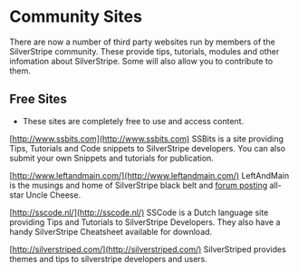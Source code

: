 # Community Sites


There are now a number of third party websites run by members of the SilverStripe community. These provide tips,
tutorials, modules and other infomation about SilverStripe. Some will also allow you to contribute to them.




## Free Sites

 - These sites are completely free to use and access content.

[http://www.ssbits.com](http://www.ssbits.com) SSBits is a site providing Tips, Tutorials and Code snippets to
SilverStripe developers. You can also submit your own Snippets and tutorials for publication.

[http://www.leftandmain.com/](http://www.leftandmain.com/) LeftAndMain is the musings and home of SilverStripe black
belt and [forum posting](http://silverstripe.org/forums/) all-star Uncle Cheese.

[http://sscode.nl/](http://sscode.nl/) SSCode is a Dutch language site providing Tips and Tutorials to SilverStripe
Developers. They also have a handy SilverStripe Cheatsheet available for download.

[http://silverstriped.com/](http://silverstriped.com/) SilverStriped provides themes and tips to silverstripe developers
and users.



